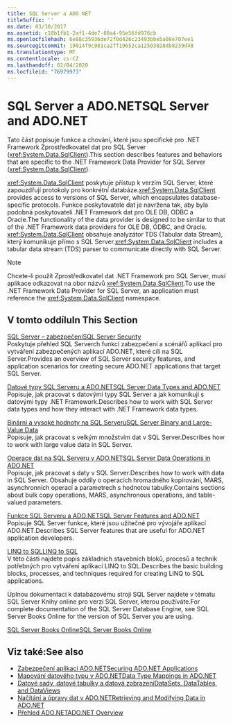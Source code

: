 ```yaml
---
title: SQL Server a ADO.NET
titleSuffix: ''
ms.date: 03/30/2017
ms.assetid: c18b1fb1-2af1-4de7-80a4-95e56fd976cb
ms.openlocfilehash: 6e88c35936de72f0d426c23493bbe5a08e707ee1
ms.sourcegitcommit: 19014f9c081ca2ff19652ca12503828db8239d48
ms.translationtype: MT
ms.contentlocale: cs-CZ
ms.lasthandoff: 02/04/2020
ms.locfileid: "76979973"
---
```

# <a name="sql-server-and-adonet"></a><span data-ttu-id="17189-102">SQL Server a ADO.NET</span><span class="sxs-lookup"><span data-stu-id="17189-102">SQL Server and ADO.NET</span></span>
<span data-ttu-id="17189-103">Tato část popisuje funkce a chování, které jsou specifické pro .NET Framework Zprostředkovatel dat pro SQL Server (<xref:System.Data.SqlClient>).</span><span class="sxs-lookup"><span data-stu-id="17189-103">This section describes features and behaviors that are specific to the .NET Framework Data Provider for SQL Server (<xref:System.Data.SqlClient>).</span></span>  
  
 <span data-ttu-id="17189-104"><xref:System.Data.SqlClient> poskytuje přístup k verzím SQL Server, které zapouzdřují protokoly pro konkrétní databáze.</span><span class="sxs-lookup"><span data-stu-id="17189-104"><xref:System.Data.SqlClient> provides access to versions of SQL Server, which encapsulates database-specific protocols.</span></span> <span data-ttu-id="17189-105">Funkce poskytovatele dat je navržena tak, aby byla podobná poskytovateli .NET Framework dat pro OLE DB, ODBC a Oracle.</span><span class="sxs-lookup"><span data-stu-id="17189-105">The functionality of the data provider is designed to be similar to that of the .NET Framework data providers for OLE DB, ODBC, and Oracle.</span></span> <span data-ttu-id="17189-106"><xref:System.Data.SqlClient> obsahuje analyzátor TDS (Tabular data Stream), který komunikuje přímo s SQL Server.</span><span class="sxs-lookup"><span data-stu-id="17189-106"><xref:System.Data.SqlClient> includes a tabular data stream (TDS) parser to communicate directly with SQL Server.</span></span>  
  
> [!NOTE]
> <span data-ttu-id="17189-107">Chcete-li použít Zprostředkovatel dat .NET Framework pro SQL Server, musí aplikace odkazovat na obor názvů <xref:System.Data.SqlClient>.</span><span class="sxs-lookup"><span data-stu-id="17189-107">To use the .NET Framework Data Provider for SQL Server, an application must reference the <xref:System.Data.SqlClient> namespace.</span></span>  
  
## <a name="in-this-section"></a><span data-ttu-id="17189-108">V tomto oddílu</span><span class="sxs-lookup"><span data-stu-id="17189-108">In This Section</span></span>  
 [<span data-ttu-id="17189-109">SQL Server – zabezpečení</span><span class="sxs-lookup"><span data-stu-id="17189-109">SQL Server Security</span></span>](sql-server-security.md)  
 <span data-ttu-id="17189-110">Poskytuje přehled SQL Serverch funkcí zabezpečení a scénářů aplikací pro vytváření zabezpečených aplikací ADO.NET, které cílí na SQL Server.</span><span class="sxs-lookup"><span data-stu-id="17189-110">Provides an overview of SQL Server security features, and application scenarios for creating secure ADO.NET applications that target SQL Server.</span></span>  
  
 [<span data-ttu-id="17189-111">Datové typy SQL Serveru a ADO.NET</span><span class="sxs-lookup"><span data-stu-id="17189-111">SQL Server Data Types and ADO.NET</span></span>](sql-server-data-types.md)  
 <span data-ttu-id="17189-112">Popisuje, jak pracovat s datovými typy SQL Server a jak komunikují s datovými typy .NET Framework.</span><span class="sxs-lookup"><span data-stu-id="17189-112">Describes how to work with SQL Server data types and how they interact with .NET Framework data types.</span></span>  
  
 [<span data-ttu-id="17189-113">Binární a vysoké hodnoty na SQL Serveru</span><span class="sxs-lookup"><span data-stu-id="17189-113">SQL Server Binary and Large-Value Data</span></span>](sql-server-binary-and-large-value-data.md)  
 <span data-ttu-id="17189-114">Popisuje, jak pracovat s velkým množstvím dat v SQL Server.</span><span class="sxs-lookup"><span data-stu-id="17189-114">Describes how to work with large value data in SQL Server.</span></span>  
  
 [<span data-ttu-id="17189-115">Operace dat na SQL Serveru v ADO.NET</span><span class="sxs-lookup"><span data-stu-id="17189-115">SQL Server Data Operations in ADO.NET</span></span>](sql-server-data-operations.md)  
 <span data-ttu-id="17189-116">Popisuje, jak pracovat s daty v SQL Server.</span><span class="sxs-lookup"><span data-stu-id="17189-116">Describes how to work with data in SQL Server.</span></span> <span data-ttu-id="17189-117">Obsahuje oddíly o operacích hromadného kopírování, MARS, asynchronních operací a parametrech s hodnotou tabulky.</span><span class="sxs-lookup"><span data-stu-id="17189-117">Contains sections about bulk copy operations, MARS, asynchronous operations, and table-valued parameters.</span></span>  
  
 [<span data-ttu-id="17189-118">Funkce SQL Serveru a ADO.NET</span><span class="sxs-lookup"><span data-stu-id="17189-118">SQL Server Features and ADO.NET</span></span>](sql-server-features-and-adonet.md)  
 <span data-ttu-id="17189-119">Popisuje SQL Server funkce, které jsou užitečné pro vývojáře aplikací ADO.NET.</span><span class="sxs-lookup"><span data-stu-id="17189-119">Describes SQL Server features that are useful for ADO.NET application developers.</span></span>  
  
 [<span data-ttu-id="17189-120">LINQ to SQL</span><span class="sxs-lookup"><span data-stu-id="17189-120">LINQ to SQL</span></span>](./linq/index.md)  
 <span data-ttu-id="17189-121">V této části najdete popis základních stavebních bloků, procesů a technik potřebných pro vytváření aplikací LINQ to SQL.</span><span class="sxs-lookup"><span data-stu-id="17189-121">Describes the basic building blocks, processes, and techniques required for creating LINQ to SQL applications.</span></span>  
  
 <span data-ttu-id="17189-122">Úplnou dokumentaci k databázovému stroji SQL Server najdete v tématu SQL Server Knihy online pro verzi SQL Server, kterou používáte.</span><span class="sxs-lookup"><span data-stu-id="17189-122">For complete documentation of the SQL Server Database Engine, see SQL Server Books Online for the version of SQL Server you are using.</span></span>  
  
 [<span data-ttu-id="17189-123">SQL Server Books Online</span><span class="sxs-lookup"><span data-stu-id="17189-123">SQL Server Books Online</span></span>](/sql/sql-server/sql-server-technical-documentation)  
  
## <a name="see-also"></a><span data-ttu-id="17189-124">Viz také:</span><span class="sxs-lookup"><span data-stu-id="17189-124">See also</span></span>

- [<span data-ttu-id="17189-125">Zabezpečení aplikací ADO.NET</span><span class="sxs-lookup"><span data-stu-id="17189-125">Securing ADO.NET Applications</span></span>](../securing-ado-net-applications.md)
- [<span data-ttu-id="17189-126">Mapování datového typu v ADO.NET</span><span class="sxs-lookup"><span data-stu-id="17189-126">Data Type Mappings in ADO.NET</span></span>](../data-type-mappings-in-ado-net.md)
- [<span data-ttu-id="17189-127">Datové sady, datové tabulky a datová zobrazení</span><span class="sxs-lookup"><span data-stu-id="17189-127">DataSets, DataTables, and DataViews</span></span>](../dataset-datatable-dataview/index.md)
- [<span data-ttu-id="17189-128">Načítání a úpravy dat v ADO.NET</span><span class="sxs-lookup"><span data-stu-id="17189-128">Retrieving and Modifying Data in ADO.NET</span></span>](../retrieving-and-modifying-data.md)
- [<span data-ttu-id="17189-129">Přehled ADO.NET</span><span class="sxs-lookup"><span data-stu-id="17189-129">ADO.NET Overview</span></span>](../ado-net-overview.md)
